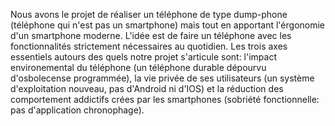 Nous avons le projet de réaliser un téléphone de type dump-phone (téléphone qui n'est pas un smartphone) mais tout en apportant l'érgonomie d'un smartphone moderne. L'idée est de faire un téléphone avec les fonctionnalités strictement nécessaires au quotidien. Les trois axes essentiels autours des quels notre projet s'articule sont: l'impact environemental du téléphone (un téléphone durable dépourvu d'osbolecense programmée), la vie privée de ses utilisateurs (un système d'exploitation nouveau, pas d'Android ni d'IOS) et la réduction des comportement addictifs crées par les smartphones (sobriété fonctionnelle: pas d'application chronophage).  
